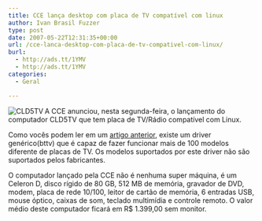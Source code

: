 ```yaml
---
title: CCE lança desktop com placa de TV compatível com linux
author: Ivan Brasil Fuzzer
type: post
date: 2007-05-22T12:31:35+00:00
url: /cce-lanca-desktop-com-placa-de-tv-compativel-com-linux/
burl:
  - http://ads.tt/1YMV
  - http://ads.tt/1YMV
categories:
  - Geral

---
```

<img src='http://www.fuzzer.com.br/ubuntero/wp-content/uploads/2007/05/linha_digital_home.jpg' alt='CLD5TV' align="left" />A CCE anunciou, nesta segunda-feira, o lançamento do computador CLD5TV que tem placa de TV/Rádio compatível com Linux.
  
Como vocês podem ler em um [artigo anterior][1], existe um driver genérico(bttv) que é capaz de fazer funcionar mais de 100 modelos diferente de placas de TV. Os modelos suportados por este driver não são suportados pelos fabricantes.
  
O computador lançado pela CCE não é nenhuma super máquina, é um Celeron D, disco rígido de 80 GB, 512 MB de memória, gravador de DVD, modem, placa de rede 10/100, leitor de cartão de memória, 6 entradas USB, mouse óptico, caixas de som, teclado multimídia e controle remoto. O valor médio deste computador ficará em R$ 1.399,00 sem monitor.

 [1]: http://www.fuzzer.com.br/ubuntero/?p=228